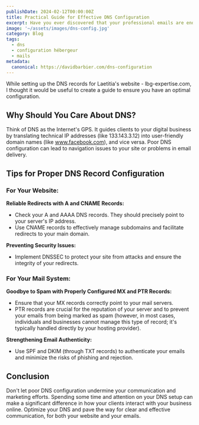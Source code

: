 ```yaml
---
publishDate: 2024-02-12T00:00:00Z
title: Practical Guide for Effective DNS Configuration
excerpt: Have you ever discovered that your professional emails are ending up in your clients' spam folders? Or that potential clients are getting lost trying to access your website due to incorrect redirects? These common issues can often be symptoms of poor DNS configuration.
image: '~/assets/images/dns-config.jpg'
category: Blog
tags:
  - dns
  - configuration hébergeur
  - mails
metadata:
  canonical: https://davidbarbier.com/dns-configuration
---
```


While setting up the DNS records for Laetitia's website - lbg-expertise.com, I thought it would be useful to create a guide to ensure you have an optimal configuration.

## Why Should You Care About DNS?
Think of DNS as the Internet's GPS. It guides clients to your digital business by translating technical IP addresses (like 133.143.3.12) into user-friendly domain names (like www.facebook.com), and vice versa. Poor DNS configuration can lead to navigation issues to your site or problems in email delivery.

## Tips for Proper DNS Record Configuration

### For Your Website:
**Reliable Redirects with A and CNAME Records:**

- Check your A and AAAA DNS records. They should precisely point to your server's IP address.
- Use CNAME records to effectively manage subdomains and facilitate redirects to your main domain.

**Preventing Security Issues:**

- Implement DNSSEC to protect your site from attacks and ensure the integrity of your redirects.

### For Your Mail System:

**Goodbye to Spam with Properly Configured MX and PTR Records:**

- Ensure that your MX records correctly point to your mail servers.
- PTR records are crucial for the reputation of your server and to prevent your emails from being marked as spam (however, in most cases, individuals and businesses cannot manage this type of record; it's typically handled directly by your hosting provider).

**Strengthening Email Authenticity:**

- Use SPF and DKIM (through TXT records) to authenticate your emails and minimize the risks of phishing and rejection.

## Conclusion

Don't let poor DNS configuration undermine your communication and marketing efforts. Spending some time and attention on your DNS setup can make a significant difference in how your clients interact with your business online. Optimize your DNS and pave the way for clear and effective communication, for both your website and your emails.